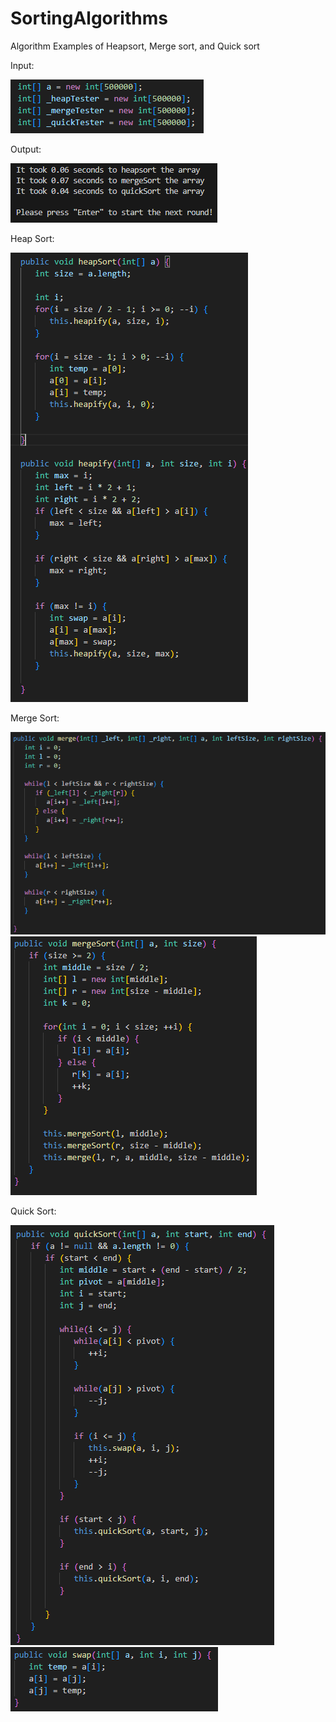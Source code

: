 # SortingAlgorithms
Algorithm Examples of Heapsort, Merge sort, and Quick sort


Input: 

![alt text](https://github.com/NairyV/SortingAlgorithms/blob/main/SortArrayInput.png)


Output:


![alt text](https://github.com/NairyV/SortingAlgorithms/blob/main/SortArrayOutput.png)


Heap Sort:

![alt text](https://github.com/NairyV/SortingAlgorithms/blob/main/heapSort.png)

Merge Sort:

![alt text](https://github.com/NairyV/SortingAlgorithms/blob/main/mergeSort1.png)
![alt text](https://github.com/NairyV/SortingAlgorithms/blob/main/mergeSort2.png)

Quick Sort:

![alt text](https://github.com/NairyV/SortingAlgorithms/blob/main/quickSort1.png)
![alt text](https://github.com/NairyV/SortingAlgorithms/blob/main/quickSort2.png)
